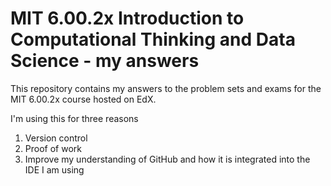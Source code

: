 # MIT 6.00.2x Introduction to Computational Thinking and Data Science - my answers

This repository contains my answers to the problem sets and exams for the MIT 6.00.2x course hosted on EdX.

I'm using this for three reasons

1. Version control
2. Proof of work
3. Improve my understanding of GitHub and how it is integrated into the IDE I am using
